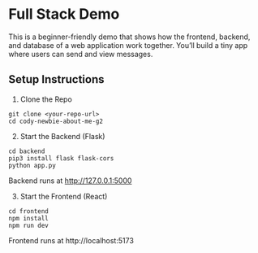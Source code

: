 # Full Stack Demo
This is a beginner-friendly demo that shows how the frontend, backend, and database of a web application work together. You’ll build a tiny app where users can send and view messages.

## Setup Instructions
1. Clone the Repo
```
git clone <your-repo-url>
cd cody-newbie-about-me-g2
```

2. Start the Backend (Flask)
```
cd backend
pip3 install flask flask-cors
python app.py
```

Backend runs at http://127.0.0.1:5000

3. Start the Frontend (React)
```
cd frontend
npm install
npm run dev
```

Frontend runs at http://localhost:5173

